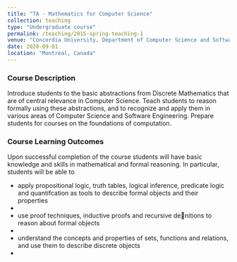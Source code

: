 ```yaml
---
title: "TA - Mathematics for Computer Science"
collection: teaching
type: "Undergraduate course"
permalink: /teaching/2015-spring-teaching-1
venue: "Concordia University, Department of Computer Science and Software Engineering"
date: 2020-09-01
location: "Montreal, Canada"
---
```


<h3>Course Description</h3>
Introduce students to the basic abstractions from Discrete Mathematics that are of central relevance in Computer Science. Teach students to reason formally using these abstractions, and to recognize and apply them in various areas of Computer Science and Software Engineering. Prepare students for courses on the foundations of computation.

<h3>Course Learning Outcomes</h3>
Upon successful completion of the course students will have basic knowledge and skills in mathematical and formal reasoning. In particular, students will be able to
<ul>
    <li>apply propositional logic, truth tables, logical inference, predicate logic and quantifcation as tools to describe formal objects and their properties<li>
    <li>use proof techniques, inductive proofs and recursive denitions to reason about formal objects<li>
    <li>understand the concepts and properties of sets, functions and relations, and use them to describe discrete objects<li>
<ul>

